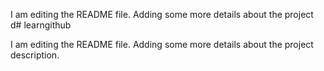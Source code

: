 I am editing the README file. Adding some more details about the project d# learngithub

I am editing the README file. Adding some more details about the project description.
